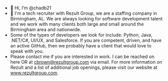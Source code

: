 - 👋 Hi, I’m @chadb21
- 👀 I'm a tech recruiter with Rezult Group, we are a staffing company in Birmingham, AL. We are always looking for software development talent and we work with many clients both large and small around the Birmingham area and nationwide.
- Some of the types of developers we look for include: Python, Java, .NET/C#, UI/UX, and Salesforce. If you are competent, driven, and have an active GitHub, then we probably have a client that would love to speak with you.
- Please contact me if you are interested in work. I can be reached on here OR at cbrown@rezultgroup.com via email. For more information on Rezult and a list of additional job openings, please visit our website at www.rezultgroup.com.
<!---
chadb21/chadb21 is a ✨ special ✨ repository because its `README.md` (this file) appears on your GitHub profile.
You can click the Preview link to take a look at your changes.
--->
